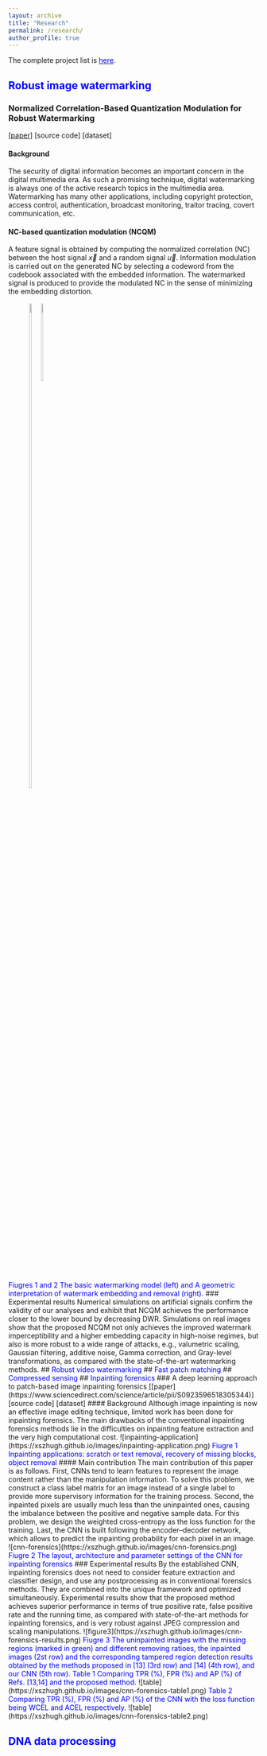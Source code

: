 ```yaml
---
layout: archive
title: "Research"
permalink: /research/
author_profile: true
---
```

The complete project list is [<font color='blue'>here</font>](https://xszhugh.github.io/files/projects.pdf "Projects").  

<!--## [<font color='blue'>Robust image watermarking</font>](https://github.com/academicpages/academicpages.github.io "Image watermarking")--> 
<!--## [<font color='blue'>Robust video watermarking</font>](https://github.com/academicpages/academicpages.github.io "Video watermarking") -->  
<!--## [<font color='blue'>Fast patch matching</font>](https://github.com/academicpages/academicpages.github.io "Patch matching") -->  
<!--## [<font color='blue'>Compressed sensing</font>](https://github.com/academicpages/academicpages.github.io "compressed sensing") -->  
<!--## [<font color='blue'>Inpainting forensics</font>](https://xszhugh.github.io/_pages/inpainting-forensics.md "Forensics")  --> 
<!--## [<font color='blue'>DNA data processing</font>](https://github.com/academicpages/academicpages.github.io "DNA")  -->
## <font color='blue'>Robust image watermarking</font>
### Normalized Correlation-Based Quantization Modulation for Robust Watermarking
[[paper](https://ieeexplore.ieee.org/stamp/stamp.jsp?tp=&arnumber=6860239)] [source code] [dataset] 
#### Background   
The security of digital information becomes an important concern in the digital multimedia era. As such a promising technique, digital watermarking is always one of the active research topics in the multimedia area. Watermarking has many other applications, including copyright protection, access control, authentication, broadcast monitoring, traitor tracing, covert communication, etc.  
<!--<img src="https://xszhugh.github.io/images/ncqm-framework.png" width="300" height="120" alt="CSDN图标" />-->
<!--![image](https://xszhugh.github.io/images/ncqm-principle.png=200*200)-->
<!--![image](https://xszhugh.github.io/images/ncqm-principle.png?imageView/1/w/225/q/45)  -->
<!--<center>-->
<!--<img src="https://xszhugh.github.io/images/ncqm-principle.png" width="25%" height="25%" />-->
<!--$ $-->
<!--Figure 1. Lena-->
<!--</center>-->
#### NC-based quantization modulation (NCQM)  
A feature signal is obtained by computing the normalized correlation (NC) between the host signal $\vec{x}$ and a random signal $\vec{u}$. Information modulation is carried out on the generated NC by selecting a codeword from the codebook associated with the embedded information. The watermarked signal is produced to provide the modulated NC in the sense of minimizing the embedding distortion.  
<figure class="half">
<div style="float:left;border:solid 1px 000;margin:2px;"><img src="https://xszhugh.github.io/images/ncqm-framework.png" width="50%" /></div>
<div style="float:left;border:solid 1px 000;margin:2px;"><img src="https://xszhugh.github.io/images/ncqm-principle.png" width="20%" /></div>  
<div style="clear:both;"></div>
</figure>
<!--![image](https://xszhugh.github.io/images/ncqm-principle.png)-->
<font color='blue'>Fiugres 1 and 2 The basic watermarking model (left) and A geometric interpretation of watermark embedding and removal (right).   </font>   
### Experimental results  
Numerical simulations on artificial signals confirm the validity of our analyses and exhibit that NCQM achieves the performance closer to the lower bound by decreasing DWR. Simulations on real images show that the proposed NCQM not only achieves the improved watermark imperceptibility and a higher embedding capacity in high-noise regimes, but also is more robust to a wide range of attacks, e.g., valumetric scaling, Gaussian filtering, additive noise, Gamma correction, and Gray-level transformations, as compared with the state-of-the-art watermarking methods.  
<!--![image](https://xszhugh.github.io/images/ncqm-pevswnr.png)-->
<!--![image](https://xszhugh.github.io/images/ncqm-real-images.png)-->
<!--![image](https://xszhugh.github.io/images/ncqm-robust1.png)-->
<!--![image](https://xszhugh.github.io/images/ncqm-robust2.png)-->
<!--![image](https://xszhugh.github.io/images/ncqm-robust3.png)![image](https://xszhugh.github.io/images/ncqm-robust4.png)-->
<!--![image](https://xszhugh.github.io/images/ncqm-robust6.png)![image](https://xszhugh.github.io/images/ncqm-robust5.png)-->  
## <font color='blue'>Robust video watermarking</font>
## <font color='blue'>Fast patch matching</font>
## <font color='blue'>Compressed sensing</font>
## <font color='blue'>Inpainting forensics</font>
### A deep learning approach to patch-based image inpainting forensics
[[paper](https://www.sciencedirect.com/science/article/pii/S0923596518305344)] [source code] [dataset] 
<!--[Experimental results]-->
#### Background   
Although image inpainting is now an effective image editing technique, limited work has been done for inpainting forensics. The main drawbacks of the conventional inpainting forensics methods lie in the difficulties on inpainting feature extraction and the very high computational cost.   
![inpainting-application](https://xszhugh.github.io/images/inpainting-application.png)
<font color='blue'>Fiugre 1 Inpainting applications: scratch or text removal, recovery of missing blocks, object removal </font>
#### Main contribution   
The main contribution of this paper is as follows. First, CNNs tend to learn features to represent the image content rather than the manipulation information. To solve this problem, we construct a class label matrix for an image instead of a single label to provide more supervisory information for the training process. Second, the inpainted pixels are usually much less than the uninpainted ones, causing the imbalance between the positive and negative sample data. For this problem, we design the weighted cross-entropy as the loss function for the training. Last, the CNN is built following the encoder–decoder network, which allows to predict the inpainting probability for each pixel in an image. 
![cnn-forensics](https://xszhugh.github.io/images/cnn-forensics.png)
<font color='blue'>Fiugre 2 The layout, architecture and parameter settings of the CNN for inpainting forensics </font>
### Experimental results
By the established CNN, inpainting forensics does not need to consider feature extraction and classifier design, and use any postprocessing as in conventional forensics methods. They are combined into the unique framework and optimized simultaneously. Experimental results show that the proposed method achieves superior performance in terms of true positive rate, false positive rate and the running time, as compared with state-of-the-art methods for inpainting forensics, and is very robust against JPEG compression and scaling manipulations.  
![figure3](https://xszhugh.github.io/images/cnn-forensics-results.png)  
<font color='blue'>Fiugre 3 The uninpainted images with the missing regions (marked in green) and different removing ratioes, the inpainted images (2st row) and the corresponding tampered region detection results obtained by the methods proposed in [13] (3rd row) and [14] (4th row), and our CNN (5th row). </font>  
<font color='blue'>Table 1 Comparing TPR (%), FPR (%) and AP (%) of Refs. [13,14] and the proposed method. </font>
![table](https://xszhugh.github.io/images/cnn-forensics-table1.png)  
<font color='blue'>Table 2 Comparing TPR (%), FPR (%) and AP (%) of the CNN with the loss function being WCEL and ACEL respectively. </font>
![table](https://xszhugh.github.io/images/cnn-forensics-table2.png)  

## <font color='blue'>DNA data processing</font>
